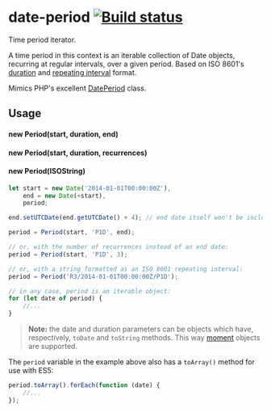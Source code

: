 date-period [![Build status](https://api.travis-ci.org/smhg/date-period.png)](https://travis-ci.org/smhg/date-period)
======
Time period iterator.

A time period in this context is an iterable collection of Date objects, recurring at regular intervals, over a given period. Based on ISO 8601's [duration](https://en.wikipedia.org/wiki/ISO_8601#Durations) and [repeating interval](https://en.wikipedia.org/wiki/ISO_8601#Repeating_intervals) format.

Mimics PHP's excellent [DatePeriod](http://www.php.net/manual/en/class.dateperiod.php) class.

## Usage
#### new Period(start, duration, end)
#### new Period(start, duration, recurrences)
#### new Period(ISOString)
```javascript
let start = new Date('2014-01-01T00:00:00Z'),
	end = new Date(+start),
	period;

end.setUTCDate(end.getUTCDate() + 4); // end date itself won't be included 

period = Period(start, 'P1D', end);

// or, with the number of recurrences instead of an end date:
period = Period(start, 'P1D', 3);

// or, with a string formatted as an ISO 8601 repeating interval:
period = Period('R3/2014-01-01T00:00:00Z/P1D');

// in any case, period is an iterable object:
for (let date of period) {
	//...
}
```
> **Note:** the date and duration parameters can be objects which have, respectively, `toDate` and `toString` methods. This way [moment](http://momentjs.com) objects are supported.

The `period` variable in the example above also has a `toArray()` method for use with ES5:
```javascript
period.toArray().forEach(function (date) {
	//...
});
```
